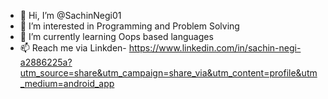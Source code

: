 - 👋 Hi, I’m @SachinNegi01
- 👀 I’m interested in Programming and Problem Solving
- 🌱 I’m currently learning Oops based languages
- 📫 Reach me via Linkden- https://www.linkedin.com/in/sachin-negi-a2886225a?utm_source=share&utm_campaign=share_via&utm_content=profile&utm_medium=android_app

<!---
